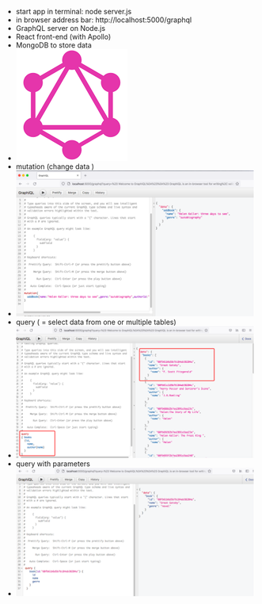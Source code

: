 - start app in terminal: node server.js
- in browser address bar: http://localhost:5000/graphql
- GraphQL server on Node.js
- React front-end (with Apollo)
- MongoDB to store data
- ![graphQL](assets/graphQL.png)
- mutation (change data )
- ![graphQL](assets/mutation.png)
- query ( = select data from one or multiple tables)
- ![graphQL](assets/query.png)
- query with parameters
- ![query](assets/query_with_para.png)
